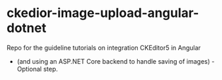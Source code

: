 # ckedior-image-upload-angular-dotnet

Repo for the guideline tutorials on integration CKEditor5 in Angular 
- (and using an ASP.NET Core backend to handle saving of images) - Optional step.
